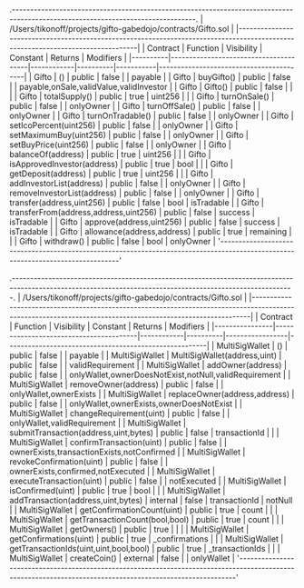 

.--------------------------------------------------------------------------------------------------------------------------------.
|                                  /Users/tikonoff/projects/gifto-gabedojo/contracts/Gifto.sol                                   |
|--------------------------------------------------------------------------------------------------------------------------------|
| Contract |               Function                | Visibility | Constant |  Returns  |                Modifiers                |
|----------|---------------------------------------|------------|----------|-----------|-----------------------------------------|
| Gifto    | ()                                    | public     | false    |           | payable                                 |
| Gifto    | buyGifto()                            | public     | false    |           | payable,onSale,validValue,validInvestor |
| Gifto    | Gifto()                               | public     | false    |           |                                         |
| Gifto    | totalSupply()                         | public     | true     | uint256   |                                         |
| Gifto    | turnOnSale()                          | public     | false    |           | onlyOwner                               |
| Gifto    | turnOffSale()                         | public     | false    |           | onlyOwner                               |
| Gifto    | turnOnTradable()                      | public     | false    |           | onlyOwner                               |
| Gifto    | setIcoPercent(uint256)                | public     | false    |           | onlyOwner                               |
| Gifto    | setMaximumBuy(uint256)                | public     | false    |           | onlyOwner                               |
| Gifto    | setBuyPrice(uint256)                  | public     | false    |           | onlyOwner                               |
| Gifto    | balanceOf(address)                    | public     | true     | uint256   |                                         |
| Gifto    | isApprovedInvestor(address)           | public     | true     | bool      |                                         |
| Gifto    | getDeposit(address)                   | public     | true     | uint256   |                                         |
| Gifto    | addInvestorList(address)              | public     | false    |           | onlyOwner                               |
| Gifto    | removeInvestorList(address)           | public     | false    |           | onlyOwner                               |
| Gifto    | transfer(address,uint256)             | public     | false    | bool      | isTradable                              |
| Gifto    | transferFrom(address,address,uint256) | public     | false    | success   | isTradable                              |
| Gifto    | approve(address,uint256)              | public     | false    | success   | isTradable                              |
| Gifto    | allowance(address,address)            | public     | true     | remaining |                                         |
| Gifto    | withdraw()                            | public     | false    | bool      | onlyOwner                               |
'--------------------------------------------------------------------------------------------------------------------------------'

.-----------------------------------------------------------------------------------------------------------------------------------------------------------.
|                                                /Users/tikonoff/projects/gifto-gabedojo/contracts/Gifto.sol                                                |
|-----------------------------------------------------------------------------------------------------------------------------------------------------------|
|    Contract    |                Function                | Visibility | Constant |     Returns     |                       Modifiers                       |
|----------------|----------------------------------------|------------|----------|-----------------|-------------------------------------------------------|
| MultiSigWallet | ()                                     | public     | false    |                 | payable                                               |
| MultiSigWallet | MultiSigWallet(address,uint)           | public     | false    |                 | validRequirement                                      |
| MultiSigWallet | addOwner(address)                      | public     | false    |                 | onlyWallet,ownerDoesNotExist,notNull,validRequirement |
| MultiSigWallet | removeOwner(address)                   | public     | false    |                 | onlyWallet,ownerExists                                |
| MultiSigWallet | replaceOwner(address,address)          | public     | false    |                 | onlyWallet,ownerExists,ownerDoesNotExist              |
| MultiSigWallet | changeRequirement(uint)                | public     | false    |                 | onlyWallet,validRequirement                           |
| MultiSigWallet | submitTransaction(address,uint,bytes)  | public     | false    | transactionId   |                                                       |
| MultiSigWallet | confirmTransaction(uint)               | public     | false    |                 | ownerExists,transactionExists,notConfirmed            |
| MultiSigWallet | revokeConfirmation(uint)               | public     | false    |                 | ownerExists,confirmed,notExecuted                     |
| MultiSigWallet | executeTransaction(uint)               | public     | false    |                 | notExecuted                                           |
| MultiSigWallet | isConfirmed(uint)                      | public     | true     | bool            |                                                       |
| MultiSigWallet | addTransaction(address,uint,bytes)     | internal   | false    | transactionId   | notNull                                               |
| MultiSigWallet | getConfirmationCount(uint)             | public     | true     | count           |                                                       |
| MultiSigWallet | getTransactionCount(bool,bool)         | public     | true     | count           |                                                       |
| MultiSigWallet | getOwners()                            | public     | true     |                 |                                                       |
| MultiSigWallet | getConfirmations(uint)                 | public     | true     | _confirmations  |                                                       |
| MultiSigWallet | getTransactionIds(uint,uint,bool,bool) | public     | true     | _transactionIds |                                                       |
| MultiSigWallet | createCoin()                           | external   | false    |                 | onlyWallet                                            |
'-----------------------------------------------------------------------------------------------------------------------------------------------------------'